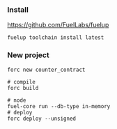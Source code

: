 ### Install

https://github.com/FuelLabs/fuelup

```shell
fuelup toolchain install latest
```

### New project

```shell
forc new counter_contract

# compile
forc build

# node
fuel-core run --db-type in-memory
# deploy
forc deploy --unsigned

```
